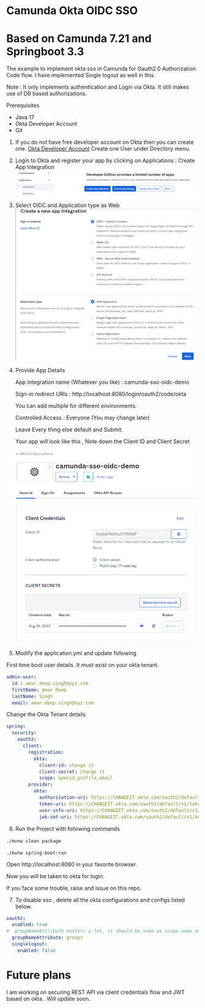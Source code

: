 # Camunda Okta OIDC SSO 

# Based on Camunda 7.21 and Springboot 3.3 

The example to implement okta sso in Camunda for Oauth2.0 Authorization Code flow.
I have implemented Single logout as well in this.

Note : It only implements authentication and Login via Okta. It still makes use of DB 
based authorizations.

Prerequisites
* Java 17
* Okta Developer Account
* Git

1. If you do not have free developer account on Okta then you can create one.
[Okta Developer Account](https://developer.okta.com/)
Create one User under Directory menu. 
2. Login to Okta and register your app by clicking on Applications : Create App Integration
![img.png](img/img.png)
3. Select OIDC and Application type as Web
![img_2.png](img/img_2.png)
4. Provide App Details

   App integration name (Whatever you like) : camunda-sso-oidc-demo
   
   Sign-in redirect URIs : http://localhost:8080/login/oauth2/code/okta

   You can add multiple for different environments.

   Controlled Access : Everyone (You may change later)   

   Leave Every thing else default and Submit.

   Your app will look like this , Note down the Client ID and Client Secret

![img_4.png](img/img_4.png)

5. Modify the application.yml and update following

First time boot user details. It must exist on your okta tenant.
```yaml 
admin-user:
  id : amar.deep.singh@xyz.com
  firstName: Amar Deep
  lastName: Singh
  email: amar.deep.singh@xyz.com
```
Change the Okta Tenant details

```yaml
spring:
  security:
    oauth2:
      client:
        registration:
          okta:
            client-id: change it
            client-secret: change it
            scope: openid,profile,email
        provider:
          okta:
            authorization-uri: https://CHANGEIT.okta.com/oauth2/default/v1/authorize
            token-uri: https://CHANGEIT.okta.com/oauth2/default/v1/token
            user-info-uri: https://CHANGEIT.okta.com/oauth2/default/v1/userinfo
            jwk-set-uri: https://CHANGEIT.okta.com/oauth2/default/v1/keys
```

6. Run the Project with following commands

`./mvnw clean package`

`./mvnw spring-boot:run`

Open http://localhost:8080 in your favorite browser.

Now you will be taken to okta for login.

If you face some trouble, raise and issue on this repo.

7. To disable sso , delete all the okta configurations and configs listed below. 

```yaml
oauth2:
  enabled: true
#  groupNameAttribute matters a lot, it should be same as scope name and claim name. Defaults to groups
  groupNameAttribute: groups
  singlelogout:
    enabled: false
```

# Future plans 

I am working on securing REST API via client credentials flow and JWT based on okta . Will update soon.
